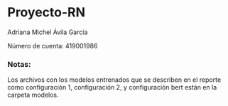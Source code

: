 # Proyecto-RN

Adriana Michel Ávila García

Número de cuenta: 419001986


### Notas:
Los archivos con los modelos entrenados que se describen en el reporte como configuración 1, configuración 2, y configuración bert están en la carpeta modelos.
